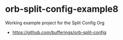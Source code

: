 # orb-split-config-example8

Working example project for the Split Config Org

* https://github.com/bufferings/orb-split-config
